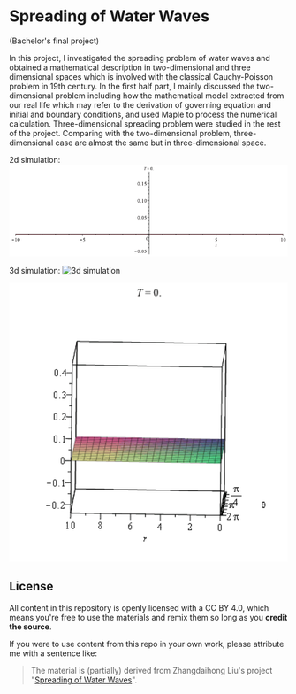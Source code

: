 # Spreading of Water Waves
(Bachelor's final project)

In this project, I investigated the spreading problem of water waves and obtained a mathematical description in 
two-dimensional and three dimensional spaces which is involved with the classical Cauchy-Poisson problem in 19th century. 
In the first half part, I mainly discussed the two-dimensional problem including how the mathematical model extracted 
from our real life which may refer to the derivation of governing equation and initial and boundary conditions, and used Maple 
to process the numerical calculation. Three-dimensional spreading problem were studied in the rest of the project.
Comparing with the two-dimensional problem, three-dimensional case are almost the same but in three-dimensional space. 


2d simulation:
![2d simulation](https://github.com/lzdh/Spreading-of-Water-Waves/blob/master/2d-animation.gif)

3d simulation:
![3d simulation](https://github.com/lzdh/Spreading-of-Water-Waves/blob/master/3d-animation.gif)

<p align="center">
  <img src="https://github.com/lzdh/Spreading-of-Water-Waves/blob/master/3d-animation2.gif" width="600">
</p>

## License
All content in this repository is openly licensed with a CC BY 4.0, which means you're free to use the materials and remix them so long as you **credit the source**.

If you were to use content from this repo in your own work, please attribute me with a sentence like: 
> The material is (partially) derived from Zhangdaihong Liu's project "[Spreading of Water Waves](https://github.com/lzdh/Spreading-of-Water-Waves)".
